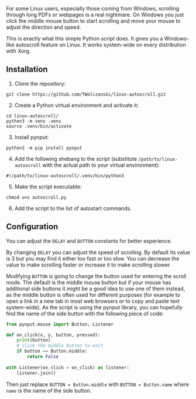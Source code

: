 For some Linux users, especially those coming from Windows, scrolling through long PDFs or webpages is a real nightmare. On Windows you just click the middle mouse button to start scrolling and move your mouse to adjust the direction and speed.

This is exactly what this simple Python script does. It gives you a Windows-like autoscroll feature on Linux. It works system-wide on every distribution with Xorg.

## Installation

1. Clone the repository:
```
git clone https://github.com/TWolczanski/linux-autoscroll.git
```
2. Create a Python virtual environment and activate it:
```
cd linux-autoscroll/
python3 -m venv .venv
source .venv/bin/activate
```
3. Install pynput:
```
python3 -m pip install pynput
```
4. Add the following shebang to the script (substitute `/path/to/linux-autoscroll` with the actual path to your virtual environment):
```
#!/path/to/linux-autoscroll/.venv/bin/python3
```
5. Make the script executable:
```
chmod u+x autoscroll.py
```
6. Add the script to the list of autostart commands.

## Configuration

You can adjust the `DELAY` and `BUTTON` constants for better experience.

By changing `DELAY` you can adjust the speed of scrolling. By default its value is 3 but you may find it either too fast or too slow. You can decrease the value to make scrolling faster or increase it to make scrolling slower.

Modifying `BUTTON` is going to change the button used for entering the scroll mode. The default is the middle mouse button but if your mouse has additional side buttons it might be a good idea to use one of them instead, as the middle button is often used for different purposes (for example to open a link in a new tab in most web browsers or to copy and paste text system-wide). As the script is using the pynput library, you can hopefully find the name of the side button with the following piece of code:
```python
from pynput.mouse import Button, Listener

def on_click(x, y, button, pressed):
    print(button)
    # click the middle button to exit
    if button == Button.middle:
        return False
    
with Listener(on_click = on_click) as listener:
    listener.join()
```
Then just replace `BUTTON = Button.middle` with `BUTTON = Button.name` where `name` is the name of the side button.
